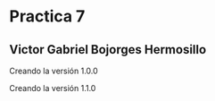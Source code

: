# Practica 7
## Victor Gabriel Bojorges Hermosillo
Creando la versión 1.0.0

Creando la versión 1.1.0